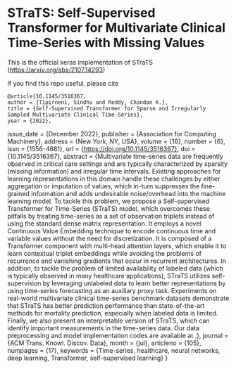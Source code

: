 # STraTS: Self-Supervised Transformer for Multivariate Clinical Time-Series with Missing Values

This is the official keras implementation of STraTS (https://arxiv.org/abs/2107.14293)

If you find this repo useful, please cite


    @article{10.1145/3516367,
    author = {Tipirneni, Sindhu and Reddy, Chandan K.},
    title = {Self-Supervised Transformer for Sparse and Irregularly Sampled Multivariate Clinical Time-Series},
    year = {2022},
issue_date = {December 2022},
publisher = {Association for Computing Machinery},
address = {New York, NY, USA},
volume = {16},
number = {6},
issn = {1556-4681},
url = {https://doi.org/10.1145/3516367},
doi = {10.1145/3516367},
abstract = {Multivariate time-series data are frequently observed in critical care settings and are typically characterized by sparsity (missing information) and irregular time intervals. Existing approaches for learning representations in this domain handle these challenges by either aggregation or imputation of values, which in-turn suppresses the fine-grained information and adds undesirable noise/overhead into the machine learning model. To tackle this problem, we propose a Self-supervised Transformer for Time-Series (STraTS) model, which overcomes these pitfalls by treating time-series as a set of observation triplets instead of using the standard dense matrix representation. It employs a novel Continuous Value Embedding technique to encode continuous time and variable values without the need for discretization. It is composed of a Transformer component with multi-head attention layers, which enable it to learn contextual triplet embeddings while avoiding the problems of recurrence and vanishing gradients that occur in recurrent architectures. In addition, to tackle the problem of limited availability of labeled data (which is typically observed in many healthcare applications), STraTS utilizes self-supervision by leveraging unlabeled data to learn better representations by using time-series forecasting as an auxiliary proxy task. Experiments on real-world multivariate clinical time-series benchmark datasets demonstrate that STraTS has better prediction performance than state-of-the-art methods for mortality prediction, especially when labeled data is limited. Finally, we also present an interpretable version of STraTS, which can identify important measurements in the time-series data. Our data preprocessing and model implementation codes are available at .},
journal = {ACM Trans. Knowl. Discov. Data},
month = {jul},
articleno = {105},
numpages = {17},
keywords = {Time-series, healthcare, neural networks, deep learning, Transformer, self-supervised learning}
}
